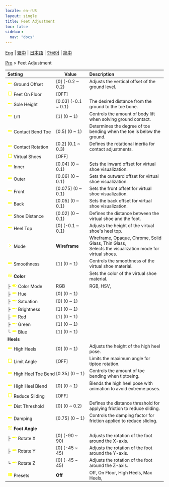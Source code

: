 ```yaml
---
locale: en-rUS
layout: single
title: Feet Adjustment
toc: false
sidebar:
  nav: "docs"
---
```

[Eng](/dancexr/menu/2025.4/actor/feet_adjustment) | [繁中](/tw/dancexr/menu/2025.4/actor/feet_adjustment) | [日本語](/jp/dancexr/menu/2025.4/actor/feet_adjustment) | [한국어](/kr/dancexr/menu/2025.4/actor/feet_adjustment) | [简中](/zh/dancexr/menu/2025.4/actor/feet_adjustment)

[Pro](../menu#Pro) > Feet Adjustment



| Setting | Value | Description |
| :--- | --- | :--- |
|<nobr>![slider icon](/images/icon/ic_slider.png) Ground Offset</nobr>| [0] (-0.2 ~ 0.2) | Adjusts the vertical offset of the ground level.
|<nobr>![check_off icon](/images/icon/ic_check_off.png) Feet On Floor</nobr>| [OFF] | 
|<nobr>![slider icon](/images/icon/ic_slider.png) Sole Height</nobr>| [0.03] (-0.1 ~ 0.1) | The desired distance from the ground to the toe bone.
|<nobr>![slider icon](/images/icon/ic_slider.png) Lift</nobr>| [1] (0 ~ 1) | Controls the amount of body lift when solving ground contact.
|<nobr>![slider icon](/images/icon/ic_slider.png) Contact Bend Toe</nobr>| [0.5] (0 ~ 1) | Determines the degree of toe bending when the toe is below the ground.
|<nobr>![slider icon](/images/icon/ic_slider.png) Contact Rotation</nobr>| [0.2] (0.1 ~ 0.3) | Defines the rotational inertia for contact adjustments.
|<nobr>![check_off icon](/images/icon/ic_check_off.png) Virtual Shoes</nobr>| [OFF] | 
|<nobr>![slider icon](/images/icon/ic_slider.png) Inner</nobr>| [0.04] (0 ~ 0.1) | Sets the inward offset for virtual shoe visualization.
|<nobr>![slider icon](/images/icon/ic_slider.png) Outer</nobr>| [0.06] (0 ~ 0.1) | Sets the outward offset for virtual shoe visualization.
|<nobr>![slider icon](/images/icon/ic_slider.png) Front</nobr>| [0.075] (0 ~ 0.1) | Sets the front offset for virtual shoe visualization.
|<nobr>![slider icon](/images/icon/ic_slider.png) Back</nobr>| [0.05] (0 ~ 0.1) | Sets the back offset for virtual shoe visualization.
|<nobr>![slider icon](/images/icon/ic_slider.png) Shoe Distance</nobr>| [0.02] (0 ~ 0.1) | Defines the distance between the virtual shoe and the foot.
|<nobr>![slider icon](/images/icon/ic_slider.png) Heel Top</nobr>| [0] (-0.1 ~ 0.1) | Adjusts the height of the virtual shoe's heel top.
|<nobr>![chevron icon](/images/icon/ic_chevron.png) Mode</nobr>| **Wireframe** | Wireframe, Opaque, Chrome, Solid Glass, Thin Glass, <br/>Selects the visualization mode for virtual shoes. |
|<nobr>![slider icon](/images/icon/ic_slider.png) Smoothness</nobr>| [1] (0 ~ 1) | Controls the smoothness of the virtual shoe material.
|<nobr>![tune icon](/images/icon/ic_tune.png) <b>Color</b></nobr>| | Sets the color of the virtual shoe material.
|<nobr>├&nbsp;![toggle_on icon](/images/icon/ic_toggle_on.png) Color Mode</nobr>| RGB | RGB, HSV, 
|<nobr>├&nbsp;![slider icon](/images/icon/ic_slider.png) Hue</nobr>| [0] (0 ~ 1) | 
|<nobr>├&nbsp;![slider icon](/images/icon/ic_slider.png) Satuation</nobr>| [0] (0 ~ 1) | 
|<nobr>├&nbsp;![slider icon](/images/icon/ic_slider.png) Brightness</nobr>| [1] (0 ~ 1) | 
|<nobr>├&nbsp;![slider icon](/images/icon/ic_slider.png) Red</nobr>| [1] (0 ~ 1) | 
|<nobr>├&nbsp;![slider icon](/images/icon/ic_slider.png) Green</nobr>| [1] (0 ~ 1) | 
|<nobr>└&nbsp;![slider icon](/images/icon/ic_slider.png) Blue</nobr>| [1] (0 ~ 1) | 
|<nobr> <b>Heels</b></nobr>|| 
|<nobr>![slider icon](/images/icon/ic_slider.png) High Heels</nobr>| [0] (0 ~ 1) | Adjusts the height of the high heel pose.
|<nobr>![check_off icon](/images/icon/ic_check_off.png) Limit Angle</nobr>| [OFF] | Limits the maximum angle for tiptoe rotation.
|<nobr>![slider icon](/images/icon/ic_slider.png) High Heel Toe Bend</nobr>| [0.35] (0 ~ 1) | Controls the amount of toe bending when tiptoeing.
|<nobr>![slider icon](/images/icon/ic_slider.png) High Heel Blend</nobr>| [0] (0 ~ 1) | Blends the high heel pose with animation to avoid extreme poses.
|<nobr>![check_off icon](/images/icon/ic_check_off.png) Reduce Sliding</nobr>| [OFF] | 
|<nobr>![slider icon](/images/icon/ic_slider.png) Dist Threshold</nobr>| [0] (0 ~ 0.2) | Defines the distance threshold for applying friction to reduce sliding.
|<nobr>![slider icon](/images/icon/ic_slider.png) Damping</nobr>| [0.75] (0 ~ 1) | Controls the damping factor for friction applied to reduce sliding.
|<nobr>![tune icon](/images/icon/ic_tune.png) <b>Foot Angle</b></nobr>| | 
|<nobr>├&nbsp;![slider icon](/images/icon/ic_slider.png) Rotate X</nobr>| [0] (-90 ~ 90) | Adjusts the rotation of the foot around the X-axis.
|<nobr>├&nbsp;![slider icon](/images/icon/ic_slider.png) Rotate Y</nobr>| [0] (-45 ~ 45) | Adjusts the rotation of the foot around the Y-axis.
|<nobr>└&nbsp;![slider icon](/images/icon/ic_slider.png) Rotate Z</nobr>| [0] (-45 ~ 45) | Adjusts the rotation of the foot around the Z-axis.
|<nobr>![list icon](/images/icon/ic_list.png) Presets</nobr>| **Off** | Off, On Floor, High Heels, Max Heels,  |
